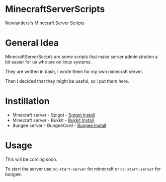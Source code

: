 MinecraftServerScripts
======================

Newlanders's Minecraft Server Scripts

General Idea
============
MinecraftServerScripts are some scripts that make server administration a bit easier for us who are on linux systems.

They are written in bash, I wrote them for my own minecraft server.

Then I decided that they might be useful, so I put them here.

Instillation
============
* Minecraft server - Spigot - [Spigot Install](SPIGOT-INSTALL.md)
* Minecraft server - Bukkit - [Bukkit Install](BUKKIT-INSTALL.md)
* Bungee server - BungeeCord - [Bungee Install](BUNGEE-INSTALL.md)

Usage
=====
This will be coming soon.

To start the server use `mc-start-server` for minecraft or `bc-start-server` for bungee.
